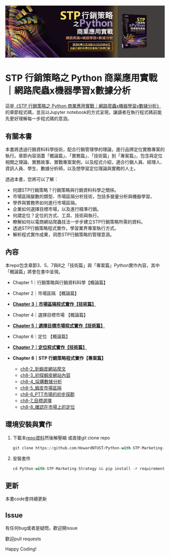 
![封面](img/stp.jpg)
# STP 行銷策略之 Python 商業應用實戰｜網路爬蟲x機器學習x數據分析
這是[《STP 行銷策略之 Python 商業應用實戰｜網路爬蟲x機器學習x數據分析》](https://www.tenlong.com.tw/products/9789865025878?list_name=b-r7-zh_tw)的章節程式碼，並且以Jupyter notebook的方式呈現，讓讀者在執行程式碼前能先更好理解每一步程式碼的意涵。

## 有關本書
本書將透過行銷資料科學技術，配合行銷管理學的理論，進行品牌定位實務專案的執行。章節內容涵蓋「概論篇」、「實務篇」、「技術篇」到「專案篇」，包含與定位相關之理論、實務故事、實戰專案案例，以及程式介紹，適合行銷人員、經理人、資訊人員、學生、數據分析師，以及想學習定位理論與實務的人士。

透過本書，您將可以了解：
- 何謂STP行銷策略？行銷策略與行銷資料科學之關係。
- 市場區隔變數的類型、市場區隔分析技術，包括多變量分析與機器學習。
- 學界與實務界如何進行市場區隔。
- 企業如何選擇目標市場，以及進行精準行銷。
- 何謂定位？定位的方式、工具、技術與執行。
- 瞭解如何以電商網站爬蟲技法一步步建立STP行銷策略所需的資料。
- 透過STP行銷策略程式實作，學習業界專案執行方式。
- 解析程式實作成果，洞悉STP行銷策略的管理意涵。

## 內容
本repo包含章節3、5、7與8之「技術篇」與「專案篇」Python實作內容，其中「概論篇」將會在書中呈現。
- Chapter 1｜行銷策略與行銷資料科學【概論篇】
- Chapter 2｜市場區隔 【概論篇】
- [**Chapter 3｜市場區隔程式實作【技術篇】**](https://nbviewer.jupyter.org/github/HowardNTUST/competitive-analysis/blob/master/ch3_%E5%B8%82%E5%A0%B4%E5%8D%80%E9%9A%94%E7%A8%8B%E5%BC%8F%E5%AF%A6%E4%BD%9C/01%20-%20RFM%E6%A8%A1%E5%9E%8BPython%E5%AF%A6%E6%88%B0.ipynb)
- Chapter 4｜選擇目標市場 【概論篇】
- [**Chapter 5｜選擇目標市場程式實作【技術篇】**](https://nbviewer.jupyter.org/github/HowardNTUST/competitive-analysis/blob/master/Ch5_%E9%81%B8%E6%93%87%E7%9B%AE%E6%A8%99%E5%B8%82%E5%A0%B4%E7%A8%8B%E5%BC%8F%E5%AF%A6%E4%BD%9C/%E9%81%B8%E6%93%87%E7%9B%AE%E6%A8%99%E5%B8%82%E5%A0%B4%E7%A8%8B%E5%BC%8F%E5%AF%A6%E4%BD%9C.ipynb)
- Chapter 6｜定位 【概論篇】
- [**Chapter 7｜定位程式實作【技術篇】**](https://bit.ly/3bYxtFG)

- **Chapter 8｜STP 行銷策略程式實作【專案篇】**
  - [ch8-2_到蝦皮網站爬文](https://bit.ly/35B7NO9)
  - [ch8-3_初探蝦皮網站內容](https://bit.ly/2ZCA6Ii)
  - [ch8-4_採購數據分析](https://bit.ly/2RvCGv2)
  - [ch8-5_蝦皮市場區隔](https://bit.ly/35AWZQf)
  - [ch8-6_PTT市場的初步探勘](https://bit.ly/3iwR5mB)
  - [ch8-7_目標選擇](https://github.com/HowardNTUST/Python-with-STP-Marketing-Strategy/blob/master/ch8-7_%E7%9B%AE%E6%A8%99%E9%81%B8%E6%93%87/%E7%9B%AE%E6%A8%99%E9%81%B8%E6%93%87.ipynb)
  - [ch8-8_確認在市場上的定位](https://bit.ly/2ZB3gr6)

## 環境安裝與實作
1. 下載本[repo資料](https://github.com/HowardNTUST/Python-with-STP-Marketing-Strategy/archive/master.zip)然後解壓縮
  或直接git clone repo
   ```python
   git clone https://github.com/HowardNTUST/Python-with-STP-Marketing-Strategy.git
   ```
   
2. 安裝套件
   ```python
   cd Python-with-STP-Marketing-Strategy && pip install -r requirements.txt
   ```

## 更新
本書code會持續更新

## Issue
有任何bug或者是疑問，歡迎開issue

歡迎pull requests

Happy Coding!
